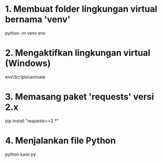 # 1. Membuat folder lingkungan virtual bernama 'venv'

python -m venv env


# 2. Mengaktifkan lingkungan virtual (Windows)

env\Scripts\activate


# 3. Memasang paket 'requests' versi 2.x

pip install "requests==2.*"


# 4. Menjalankan file Python

python kasir.py

